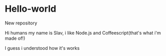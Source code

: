 # Hello-world
New repository


Hi humans
my name is Slav, i like Node.js and Coffeescript(that's what i'm made of!)

I guess i understood how it's works
